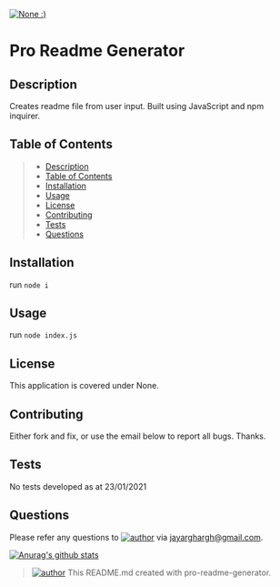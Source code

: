 [![None :)](https://img.shields.io/badge/License-None-&#58&#41-yellow)](https://img.shields.io/badge/License-&#58&#41-yellow)
# Pro Readme Generator
## Description
Creates readme file from user input. Built using JavaScript and npm inquirer.
## Table of Contents
> - [Description](#Description)
> - [Table of Contents](#Table%20of%20Contents)
> - [Installation](#Installation)
> - [Usage](#Usage)
> - [License](#License)
> - [Contributing](#Contributing)
> - [Tests](#Tests)
> - [Questions](#Questions)

## Installation
run `node i`
## Usage
run `node index.js`
## License
This application is covered under None.
## Contributing
Either fork and fix, or use the email below to report all bugs. Thanks.
## Tests
No tests developed as at 23/01/2021
## Questions
Please refer any questions to [![author](https://img.shields.io/badge/Dev-JayArghArgh-yellow)](https://img.shields.io/badge/Dev-JayArghArgh-yellow) via jayarghargh@gmail.com.

[![Anurag's github stats](https://github-readme-stats.vercel.app/api?username=JayArghArgh&theme=solarized-light)](https://github.com/JayArghArgh/github-readme-stats)


> [![author](https://img.shields.io/badge/Dev-JayArghArgh-yellow)](https://img.shields.io/badge/Dev-JayArghArgh-yellow) This README.md created with pro-readme-generator.
